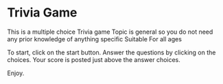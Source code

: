# Trivia Game

This is a multiple choice Trivia game
Topic is general so you do not need any prior knowledge of anything specific
Suitable For all ages

To start, click on the start button. Answer the questions by clicking on the choices. Your score is posted just above the answer choices.

Enjoy.
